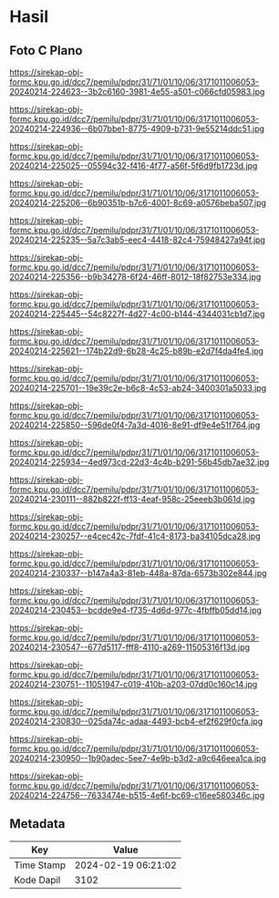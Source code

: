 # Hasil

## Foto C Plano

https://sirekap-obj-formc.kpu.go.id/dcc7/pemilu/pdpr/31/71/01/10/06/3171011006053-20240214-224623--3b2c6160-3981-4e55-a501-c066cfd05983.jpg

https://sirekap-obj-formc.kpu.go.id/dcc7/pemilu/pdpr/31/71/01/10/06/3171011006053-20240214-224936--6b07bbe1-8775-4909-b731-9e55214ddc51.jpg

https://sirekap-obj-formc.kpu.go.id/dcc7/pemilu/pdpr/31/71/01/10/06/3171011006053-20240214-225025--05594c32-f416-4f77-a56f-5f6d9fb1723d.jpg

https://sirekap-obj-formc.kpu.go.id/dcc7/pemilu/pdpr/31/71/01/10/06/3171011006053-20240214-225206--6b90351b-b7c6-4001-8c69-a0576beba507.jpg

https://sirekap-obj-formc.kpu.go.id/dcc7/pemilu/pdpr/31/71/01/10/06/3171011006053-20240214-225235--5a7c3ab5-eec4-4418-82c4-75948427a94f.jpg

https://sirekap-obj-formc.kpu.go.id/dcc7/pemilu/pdpr/31/71/01/10/06/3171011006053-20240214-225356--b9b34278-6f24-46ff-8012-18f82753e334.jpg

https://sirekap-obj-formc.kpu.go.id/dcc7/pemilu/pdpr/31/71/01/10/06/3171011006053-20240214-225445--54c8227f-4d27-4c00-b144-4344031cb1d7.jpg

https://sirekap-obj-formc.kpu.go.id/dcc7/pemilu/pdpr/31/71/01/10/06/3171011006053-20240214-225621--174b22d9-6b28-4c25-b89b-e2d7f4da4fe4.jpg

https://sirekap-obj-formc.kpu.go.id/dcc7/pemilu/pdpr/31/71/01/10/06/3171011006053-20240214-225701--19e39c2e-b6c8-4c53-ab24-3400301a5033.jpg

https://sirekap-obj-formc.kpu.go.id/dcc7/pemilu/pdpr/31/71/01/10/06/3171011006053-20240214-225850--596de0f4-7a3d-4016-8e91-df9e4e51f764.jpg

https://sirekap-obj-formc.kpu.go.id/dcc7/pemilu/pdpr/31/71/01/10/06/3171011006053-20240214-225934--4ed973cd-22d3-4c4b-b291-56b45db7ae32.jpg

https://sirekap-obj-formc.kpu.go.id/dcc7/pemilu/pdpr/31/71/01/10/06/3171011006053-20240214-230111--882b822f-ff13-4eaf-958c-25eeeb3b061d.jpg

https://sirekap-obj-formc.kpu.go.id/dcc7/pemilu/pdpr/31/71/01/10/06/3171011006053-20240214-230257--e4cec42c-7fdf-41c4-8173-ba34105dca28.jpg

https://sirekap-obj-formc.kpu.go.id/dcc7/pemilu/pdpr/31/71/01/10/06/3171011006053-20240214-230337--b147a4a3-81eb-448a-87da-6573b302e844.jpg

https://sirekap-obj-formc.kpu.go.id/dcc7/pemilu/pdpr/31/71/01/10/06/3171011006053-20240214-230453--bcdde9e4-f735-4d6d-977c-4fbffb05dd14.jpg

https://sirekap-obj-formc.kpu.go.id/dcc7/pemilu/pdpr/31/71/01/10/06/3171011006053-20240214-230547--677d5117-fff8-4110-a269-11505316f13d.jpg

https://sirekap-obj-formc.kpu.go.id/dcc7/pemilu/pdpr/31/71/01/10/06/3171011006053-20240214-230751--11051947-c019-410b-a203-07dd0c160c14.jpg

https://sirekap-obj-formc.kpu.go.id/dcc7/pemilu/pdpr/31/71/01/10/06/3171011006053-20240214-230830--025da74c-adaa-4493-bcb4-ef2f629f0cfa.jpg

https://sirekap-obj-formc.kpu.go.id/dcc7/pemilu/pdpr/31/71/01/10/06/3171011006053-20240214-230950--1b90adec-5ee7-4e9b-b3d2-a9c646eea1ca.jpg

https://sirekap-obj-formc.kpu.go.id/dcc7/pemilu/pdpr/31/71/01/10/06/3171011006053-20240214-224756--7633474e-b515-4e6f-bc69-c16ee580346c.jpg


## Metadata

| Key        | Value               |
| ---------- | ------------------- |
| Time Stamp | 2024-02-19 06:21:02 |
| Kode Dapil | 3102                |



